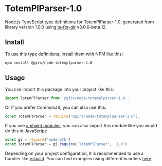 
# TotemPlParser-1.0

Node.js TypeScript type definitions for TotemPlParser-1.0, generated from library version 1.0.0 using [ts-for-gir](https://github.com/gjsify/ts-for-gjs) v3.0.0-beta.12.

## Install

To use this type definitions, install them with NPM like this:
```bash
npm install @girs/node-totemplparser-1.0
```

## Usage

You can import this package into your project like this:
```ts
import TotemPlParser from '@girs/node-totemplparser-1.0';
```

Or if you prefer CommonJS, you can also use this:
```ts
const TotemPlParser = require('@girs/node-totemplparser-1.0');
```

If you use [ambient modules](https://github.com/gjsify/ts-for-gir/tree/main/packages/cli#ambient-modules), you can also import this module like you would do this in JavaScript:

```ts
const gi = require('node-gtk')
const TotemPlParser = gi.require('TotemPlParser', '1.0')
```

Depending on your project configuration, it is recommended to use a bundler like [esbuild](https://esbuild.github.io/). You can find examples using different bundlers [here](https://github.com/gjsify/ts-for-gir/tree/main/examples).